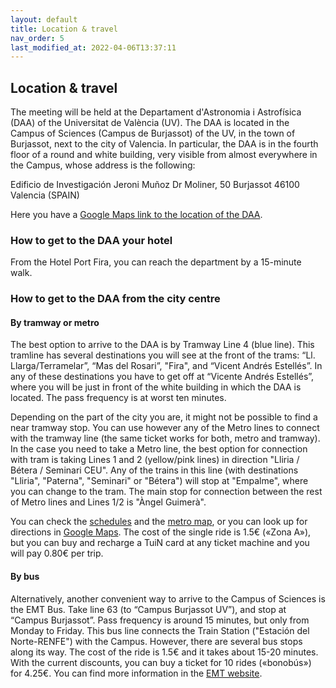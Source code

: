 ```yaml
---
layout: default
title: Location & travel
nav_order: 5
last_modified_at: 2022-04-06T13:37:11
---
```


## Location & travel

The meeting will be held at the Departament d'Astronomia i Astrofísica (DAA) of the Universitat de València (UV). The DAA is located in the Campus of Sciences (Campus de Burjassot) of the UV, in the town of Burjassot, next to the city of Valencia. In particular, the DAA is in the fourth floor of a round and white building, very visible from almost everywhere in the Campus, whose address is the following:

Edificio de Investigación Jeroni Muñoz
Dr Moliner, 50 Burjassot 46100
Valencia (SPAIN)

Here you have a [Google Maps link to the location of the DAA](https://maps.app.goo.gl/LDDR9VMe9BjWaCXMA).

### How to get to the DAA your hotel

From the Hotel Port Fira, you can reach the department by a 15-minute walk.

### How to get to the DAA from the city centre

#### By tramway or metro

The best option to arrive to the DAA is by Tramway Line 4 (blue line). This tramline has several destinations you will see at the front of the trams: “Ll. Llarga/Terramelar”, “Mas del Rosari”, "Fira", and “Vicent Andrés Estellés”. In any of these destinations you have to get off at “Vicente Andrés Estellés”, where you will be just in front of the white building in which the DAA is located. The pass frequency is at worst ten minutes.

Depending on the part of the city you are, it might not be possible to find a near tramway stop. You can use however any of the Metro lines to connect with the tramway line (the same ticket works for both, metro and tramway). In the case you need to take a Metro line, the best option for connection with tram is taking Lines 1 and 2 (yellow/pink lines) in direction "Lliria / Bétera / Seminari CEU". Any of the trains in this line (with destinations "Lliria", "Paterna", "Seminari" or "Bétera") will stop at "Empalme", where you can change to the tram. The main stop for connection between the rest of Metro lines and Lines 1/2 is "Àngel Guimerà".

You can check the [schedules](https://www.metrovalencia.es/es/consulta-de-horarios-y-planificador/) and the [metro map](https://www.metrovalencia.es/wp-content/uploads/2023/12/Plano-general-Metrovalencia-2023.pdf), or you can look up for directions in [Google Maps](https://www.google.es/maps). The cost of the single ride is 1.5€ («Zona A»), but you can buy and recharge a TuiN card at any ticket machine and you will pay 0.80€ per trip.

#### By bus

Alternatively, another convenient way to arrive to the Campus of Sciences is the EMT Bus. Take line 63 (to “Campus Burjassot UV”), and stop at “Campus Burjassot”. Pass frequency is around 15 minutes, but only from Monday to Friday. This bus line connects the Train Station ("Estación del Norte-RENFE") with the Campus. However, there are several bus stops along its way. The cost of the ride is 1.5€ and it takes about 15-20 minutes. With the current discounts, you can buy a ticket for 10 rides («bonobús») for 4.25€. You can find more information in the [EMT website](https://geoportal.emtvalencia.es/visor?lang=es).
